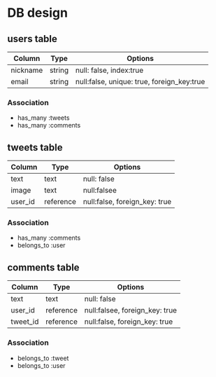 # DB design
## users table
|Column|Type|Options|
|------|----|-------|
|nickname|string|null: false, index:true|
|email|string|null:false, unique: true, foreign_key:true|

### Association
- has_many :tweets
- has_many :comments


## tweets table
|Column|Type|Options|
|------|----|-------|
|text|text|null: false|
|image|text|null:falsee|
|user_id|reference|null:false, foreign_key: true|

### Association
- has_many :comments
- belongs_to :user


## comments table
|Column|Type|Options|
|------|----|-------|
|text|text|null: false|
|user_id|reference|null:falsee, foreign_key: true|
|tweet_id|reference|null:false, foreign_key: true|

### Association
- belongs_to :tweet
- belongs_to :user





